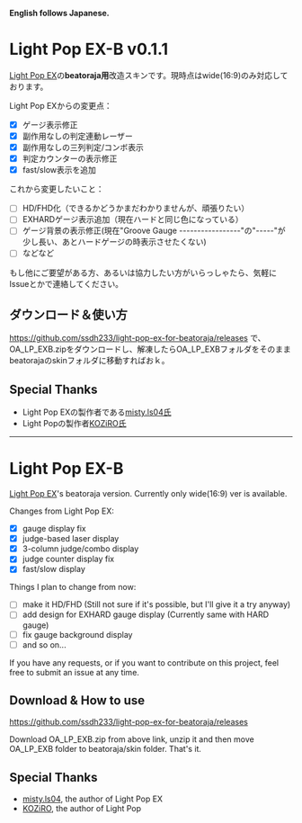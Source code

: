 **English follows Japanese.**

# Light Pop EX-B v0.1.1

[Light Pop EX](https://mistyblue.info/lpex.html)の**beatoraja用**改造スキンです。現時点はwide(16:9)のみ対応しております。

Light Pop EXからの変更点：
* [x] ゲージ表示修正
* [x] 副作用なしの判定連動レーザー
* [x] 副作用なしの三列判定/コンボ表示
* [x] 判定カウンターの表示修正
* [x] fast/slow表示を追加

これから変更したいこと：

* [ ] HD/FHD化（できるかどうかまだわかりませんが、頑張りたい）
* [ ] EXHARDゲージ表示追加（現在ハードと同じ色になっている）
* [ ] ゲージ背景の表示修正(現在"Groove Gauge -----------------"の"-----"が少し長い、あとハードゲージの時表示させたくない)
* [ ] などなど

もし他にご要望がある方、あるいは協力したい方がいらっしゃたら、気軽にIssueとかで連絡してください。

## ダウンロード＆使い方
https://github.com/ssdh233/light-pop-ex-for-beatoraja/releases
で、OA_LP_EXB.zipをダウンロードし、解凍したらOA_LP_EXBフォルダをそのままbeatorajaのskinフォルダに移動すればおｋ。

## Special Thanks
* Light Pop EXの製作者である[misty.ls04氏](https://mistyblue.info/index.html)
* Light Popの製作者[KOZiRO氏](http://overactive.nobody.jp/)

<hr/>

# Light Pop EX-B

[Light Pop EX](https://mistyblue.info/lpex.html)'s beatoraja version. Currently only wide(16:9) ver is available.

Changes from Light Pop EX:
* [x] gauge display fix
* [x] judge-based laser display
* [x] 3-column judge/combo display
* [x] judge counter display fix
* [x] fast/slow display

Things I plan to change from now:
* [ ] make it HD/FHD (Still not sure if it's possible, but I'll give it a try anyway)
* [ ] add design for EXHARD gauge display (Currently same with HARD gauge) 
* [ ] fix gauge background display
* [ ] and so on...

If you have any requests, or if you want to contribute on this project, feel free to submit an issue at any time.

## Download & How to use
https://github.com/ssdh233/light-pop-ex-for-beatoraja/releases

Download OA_LP_EXB.zip from above link, unzip it and then move OA_LP_EXB folder to beatoraja/skin folder. That's it.

## Special Thanks
* [misty.ls04](https://mistyblue.info/index.html), the author of Light Pop EX
* [KOZiRO](http://overactive.nobody.jp/), the author of Light Pop
